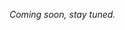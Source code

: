 _Coming soon, stay tuned._

<!--
- **Draw your Biene:** Give to our mascot your personal art style! _Discord, from Friday 9:00 PM to Sunday 10:15 AM_
- **Rubber-duck:** The rubber duck search has begun! _Discord, from Friday 9:00 PM to Sunday 10:15 AM_
- **Photocall:** Send us hacking photos or videos of your online experience! _Discord and social networks, from Friday 9:00 PM to Sunday 1:00 PM_
- **HackUphone:** How weird can a sentence become? Let's play a Telephone Game! _Discord, from Friday 9:00 PM to Sunday 10:15 AM_
- **Yoga:** A good relaxed yoga session! _Discord, 10:00 AM_
- **ONLINE NERF:** Let's chill a little bit playing some Online Nerf rounds! _Discord, 12:00 PM_
- **Freehand:** A call to "Master Artists", capable of drawing anything from their imagination without instructions! _Discord, Saturday 6:00 PM_
- **SlideShare Show:** A hacker's favourite game. Are you ready to improvise? _Twitch, Saturday 10:00 PM_
-->
